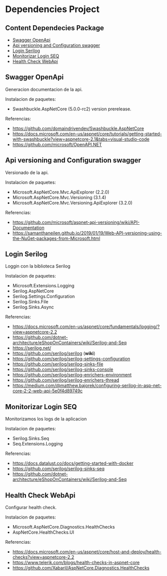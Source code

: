# Dependencies Project

## Content Dependecies Package

- [Swagger OpenApi](#Swagger-OpenApi) 
- [Api versioning and Configuration swagger](#Api-versioning-and-Configuration-swagger)
- [Login Serilog](#Login-Serilog)
- [Monitorizar Login SEQ](#Monitorizar-Login-SEQ)
- [Health Check WebApi](#Health-Check-WebApi)

## Swagger OpenApi

Generacion documentacion de la api.

Instalacion de paquetes:

- Swashbuckle.AspNetCore (5.0.0-rc2) version prerelease.

Referencias:

- https://github.com/domaindrivendev/Swashbuckle.AspNetCore
- https://docs.microsoft.com/en-us/aspnet/core/tutorials/getting-started-with-swashbuckle?view=aspnetcore-2.1&tabs=visual-studio-code
- https://github.com/microsoft/OpenAPI.NET

## Api versioning and Configuration swagger

Versionado de la api.

Instalacion de paquetes:

- Microsoft.AspNetCore.Mvc.ApiExplorer (2.2.0)
- Microsoft.AspNetCore.Mvc.Versioning (3.1.4)
- Microsoft.AspNetCore.Mvc.Versioning.ApiExplorer (3.2.0)

Referencias:

- https://github.com/microsoft/aspnet-api-versioning/wiki/API-Documentation
- https://samanthaneilen.github.io/2019/01/19/Web-API-versioning-using-the-NuGet-packages-from-Microsoft.html

## Login Serilog

Loggin con la biblioteca Serilog

Instalacion de paquetes:

- Microsoft.Extensions.Logging
- Serilog.AspNetCore
- Serilog.Settings.Configuration
- Serilog.Sinks.File
- Serilog.Sinks.Async

Referencias:

- https://docs.microsoft.com/en-us/aspnet/core/fundamentals/logging/?view=aspnetcore-2.2
- https://github.com/dotnet-architecture/eShopOnContainers/wiki/Serilog-and-Seq
- https://serilog.net/
- https://github.com/serilog/serilog (<strong>wiki</strong>)
- https://github.com/serilog/serilog-settings-configuration
- https://github.com/serilog/serilog-sinks-file
- https://github.com/serilog/serilog-sinks-console
- https://github.com/serilog/serilog-enrichers-environment
- https://github.com/serilog/serilog-enrichers-thread
- https://medium.com/@matthew.bajorek/configuring-serilog-in-asp-net-core-2-2-web-api-5e0f4d89749c

## Monitorizar Login SEQ

Monitorizamos los logs de la aplicacion

Instalacion de paquetes:

- Serilog.Sinks.Seq
- Seq.Extensions.Logging

Referencias:

- https://docs.datalust.co/docs/getting-started-with-docker
- https://github.com/serilog/serilog-sinks-seq
- https://github.com/dotnet-architecture/eShopOnContainers/wiki/Serilog-and-Seq

## Health Check WebApi

Configurar health check.

Instalacion de paquetes:

- Microsoft.AspNetCore.Diagnostics.HealthChecks
- AspNetCore.HealthChecks.UI

Referencias:

- https://docs.microsoft.com/en-us/aspnet/core/host-and-deploy/health-checks?view=aspnetcore-2.2
- https://www.telerik.com/blogs/health-checks-in-aspnet-core
- https://github.com/Xabaril/AspNetCore.Diagnostics.HealthChecks
